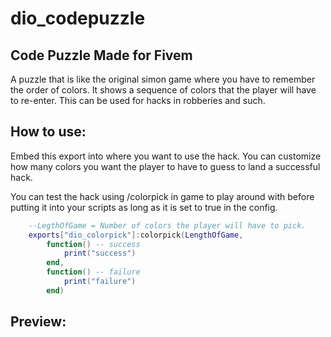 # dio_codepuzzle
## Code Puzzle Made for Fivem

A puzzle that is like the original simon game where you have to remember the order of colors. It shows a sequence of colors that the player will have to re-enter. This can be used for hacks in robberies and such. 


## How to use: 

Embed this export into where you want to use the hack. You can customize how many colors you want the player to have to guess to land a successful hack.

You can test the hack using /colorpick in game to play around with before putting it into your scripts as long as it is set to true in the config. 
```lua
    --LegthOfGame = Number of colors the player will have to pick.     
    exports["dio_colorpick"]:colorpick(LengthOfGame,
        function() -- success
            print("success")
        end,
        function() -- failure
            print("failure")
        end)
```

## Preview:



  
